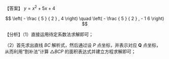 【答案】 $y = x ^ { 2 } + 5 x + 4$

$$
\left( - \frac { 5 } { 2 } , 4 \right) \quad \left( - \frac { 5 } { 2 } , - 1 6 \right)
$$

【分析】（1）直接运用待定系数法求解即可；

（2）首先求出直线 $B C$ 解析式，然后通过设 $P$ 点坐标，并表示对应 $\boldsymbol { Q }$ 点坐标，从而利用“割补法”计算 $\triangle B C P$ 的面积表达式并建立方程求解即可；
